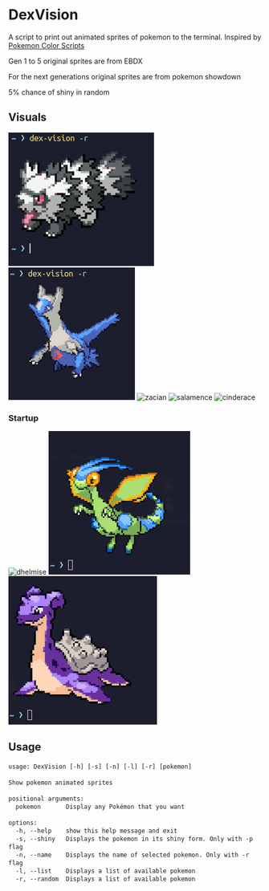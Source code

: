 # DexVision

A script to print out animated sprites of pokemon to the terminal. Inspired by
[Pokemon Color Scripts](https://gitlab.com/phoneybadger/pokemon-colorscripts)


Gen 1 to 5 original sprites are from EBDX

For the next generations original sprites are from pokemon showdown

5% chance of shiny in random

## Visuals
![galarian zigzagoon](./Assets/r1.gif)
![latios](./Assets/r2.gif)
![zacian](./Assets/zacian.gif)
![salamence](./Assets/salamence.gif)
![cinderace](./Assets/cinderace.gif)

### Startup
![dhelmise](./Assets/dhelmise.gif)
![flygon](./Assets/flygon.gif)
![lapras](./Assets/lapras.gif)

## Usage
```
usage: DexVision [-h] [-s] [-n] [-l] [-r] [pokemon]

Show pokemon animated sprites

positional arguments:
  pokemon       Display any Pokémon that you want

options:
  -h, --help    show this help message and exit
  -s, --shiny   Displays the pokemon in its shiny form. Only with -p flag
  -n, --name    Displays the name of selected pokemon. Only with -r flag
  -l, --list    Displays a list of available pokemon
  -r, --random  Displays a list of available pokemon
```
